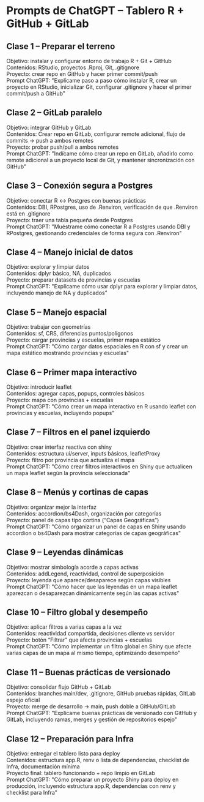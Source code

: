# Prompts de ChatGPT – Tablero R + GitHub + GitLab

## Clase 1 – Preparar el terreno
Objetivo: instalar y configurar entorno de trabajo R + Git + GitHub  
Contenidos: RStudio, proyectos .Rproj, Git, .gitignore  
Proyecto: crear repo en GitHub y hacer primer commit/push  
Prompt ChatGPT: "Explícame paso a paso cómo instalar R, crear un proyecto en RStudio, inicializar Git, configurar .gitignore y hacer el primer commit/push a GitHub"

## Clase 2 – GitLab paralelo
Objetivo: integrar GitHub y GitLab  
Contenidos: Crear repo en GitLab, configurar remote adicional, flujo de commits → push a ambos remotes  
Proyecto: probar push/pull a ambos remotes  
Prompt ChatGPT: "Indícame cómo crear un repo en GitLab, añadirlo como remote adicional a un proyecto local de Git, y mantener sincronización con GitHub"

## Clase 3 – Conexión segura a Postgres
Objetivo: conectar R ↔ Postgres con buenas prácticas  
Contenidos: DBI, RPostgres, uso de .Renviron, verificación de que .Renviron está en .gitignore  
Proyecto: traer una tabla pequeña desde Postgres  
Prompt ChatGPT: "Muéstrame cómo conectar R a Postgres usando DBI y RPostgres, gestionando credenciales de forma segura con .Renviron"

## Clase 4 – Manejo inicial de datos
Objetivo: explorar y limpiar datos  
Contenidos: dplyr básico, NA, duplicados  
Proyecto: preparar datasets de provincias y escuelas  
Prompt ChatGPT: "Explícame cómo usar dplyr para explorar y limpiar datos, incluyendo manejo de NA y duplicados"

## Clase 5 – Manejo espacial
Objetivo: trabajar con geometrías  
Contenidos: sf, CRS, diferencias puntos/polígonos  
Proyecto: cargar provincias y escuelas, primer mapa estático  
Prompt ChatGPT: "Cómo cargar datos espaciales en R con sf y crear un mapa estático mostrando provincias y escuelas"

## Clase 6 – Primer mapa interactivo
Objetivo: introducir leaflet  
Contenidos: agregar capas, popups, controles básicos  
Proyecto: mapa con provincias + escuelas  
Prompt ChatGPT: "Cómo crear un mapa interactivo en R usando leaflet con provincias y escuelas, incluyendo popups"

## Clase 7 – Filtros en el panel izquierdo
Objetivo: crear interfaz reactiva con shiny  
Contenidos: estructura ui/server, inputs básicos, leafletProxy  
Proyecto: filtro por provincia que actualiza el mapa  
Prompt ChatGPT: "Cómo crear filtros interactivos en Shiny que actualicen un mapa leaflet según la provincia seleccionada"

## Clase 8 – Menús y cortinas de capas
Objetivo: organizar mejor la interfaz  
Contenidos: accordion/bs4Dash, organización por categorías  
Proyecto: panel de capas tipo cortina (“Capas Geográficas”)  
Prompt ChatGPT: "Cómo organizar un panel de capas en Shiny usando accordion o bs4Dash para mostrar categorías de capas geográficas"

## Clase 9 – Leyendas dinámicas
Objetivo: mostrar simbología acorde a capas activas  
Contenidos: addLegend, reactividad, control de superposición  
Proyecto: leyenda que aparece/desaparece según capas visibles  
Prompt ChatGPT: "Cómo hacer que las leyendas en un mapa leaflet aparezcan o desaparezcan dinámicamente según las capas activas"

## Clase 10 – Filtro global y desempeño
Objetivo: aplicar filtros a varias capas a la vez  
Contenidos: reactividad compartida, decisiones cliente vs servidor  
Proyecto: botón “Filtrar” que afecta provincias + escuelas  
Prompt ChatGPT: "Cómo implementar un filtro global en Shiny que afecte varias capas de un mapa al mismo tiempo, optimizando desempeño"

## Clase 11 – Buenas prácticas de versionado
Objetivo: consolidar flujo GitHub + GitLab  
Contenidos: branches main/dev, .gitignore, GitHub pruebas rápidas, GitLab espejo oficial  
Proyecto: merge de desarrollo → main, push doble a GitHub/GitLab  
Prompt ChatGPT: "Explícame buenas prácticas de versionado con GitHub y GitLab, incluyendo ramas, merges y gestión de repositorios espejo"

## Clase 12 – Preparación para Infra
Objetivo: entregar el tablero listo para deploy  
Contenidos: estructura app.R, renv o lista de dependencias, checklist de Infra, documentación mínima  
Proyecto final: tablero funcionando + repo limpio en GitLab  
Prompt ChatGPT: "Cómo preparar un proyecto Shiny para deploy en producción, incluyendo estructura app.R, dependencias con renv y checklist para Infra"
